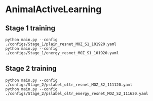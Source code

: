 # AnimalActiveLearning

## Stage 1 training
```
python main.py --config ./configs/Stage_1/plain_resnet_MOZ_S1_101920.yaml
python main.py --config ./configs/Stage_1/energy_resnet_MOZ_S1_101920.yaml
```
## Stage 2 training
```
python main.py --config ./configs/Stage_2/pslabel_oltr_resnet_MOZ_S2_111120.yaml
python main.py --config ./configs/Stage_2/pslabel_oltr_energy_resnet_MOZ_S2_111620.yaml
```
